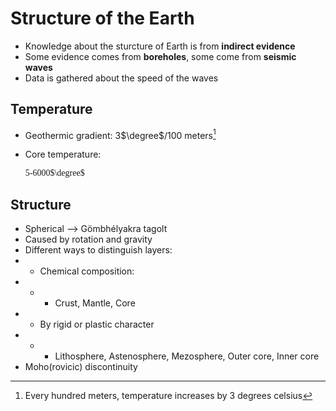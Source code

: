 # Structure of the Earth
* Knowledge about the sturcture of Earth is from **indirect evidence**
* Some evidence comes from **boreholes**, some come from **seismic waves**
* Data is gathered about the speed  of the waves
## Temperature
* Geothermic gradient: 3$\degree$/100 meters[^1]
[^1]: Every hundred meters, temperature increases by 3 degrees celsius
* Core temperature: <p style="font-family:'Garamdond'">5-6000$\degree$</p>
## Structure
* Spherical --> Gömbhélyakra tagolt
* Caused by rotation and gravity
* Different ways to distinguish layers:
* * Chemical composition:
* * * Crust, Mantle, Core
* * By rigid or plastic character
* * * Lithosphere, Astenosphere, Mezosphere, Outer core, Inner core
* Moho(rovicic) discontinuity
